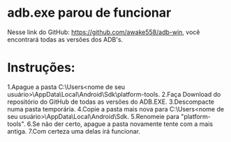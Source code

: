 # adb.exe parou de funcionar

Nesse link do GitHub: https://github.com/awake558/adb-win, você encontrará todas as versões dos ADB's.

# Instruções:
1.Apague a pasta C:\Users\<nome de seu usuário>\AppData\Local\Android\Sdk\platform-tools.
2.Faça Download do repositório do GitHub de todas as versões do ADB.EXE.
3.Descompacte numa pasta temporária.
4.Copie a pasta mais nova para C:\Users\<nome de seu usuário>\AppData\Local\Android\Sdk.
5.Renomeie para "platform-tools".
6.Se não der certo, apague a pasta novamente  tente com a mais antiga.
7.Com certeza uma delas irá funcionar.
